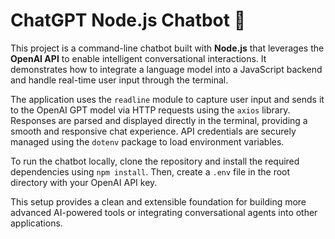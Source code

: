 # ChatGPT Node.js Chatbot 🤖

This project is a command-line chatbot built with **Node.js** that leverages the **OpenAI API** to enable intelligent conversational interactions. It demonstrates how to integrate a language model into a JavaScript backend and handle real-time user input through the terminal.

The application uses the `readline` module to capture user input and sends it to the OpenAI GPT model via HTTP requests using the `axios` library. Responses are parsed and displayed directly in the terminal, providing a smooth and responsive chat experience. API credentials are securely managed using the `dotenv` package to load environment variables.

To run the chatbot locally, clone the repository and install the required dependencies using `npm install`. Then, create a `.env` file in the root directory with your OpenAI API key.

This setup provides a clean and extensible foundation for building more advanced AI-powered tools or integrating conversational agents into other applications.
